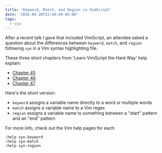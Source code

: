 ```yaml
---
title: 'Keyword, Match, and Region in VimScript'
date: '2016-04-20T22:40:49-05:00'
tags:
  - vim
---
```


After a recent talk I gave that included VimScript, an attendee asked a
question about the differences between `keyword`, `match`, and `region`
following `syn` in a Vim syntax highlighting file.

These three short chapters from 'Learn VimScript the Hard Way' help explain:

* [Chapter 45](http://learnvimscriptthehardway.stevelosh.com/chapters/45.html)
* [Chapter 46](http://learnvimscriptthehardway.stevelosh.com/chapters/46.html)
* [Chapter 47](http://learnvimscriptthehardway.stevelosh.com/chapters/47.html)

Here's the short version:

* `keyword` assigns a variable name directly to a word or multiple words
* `match` assigns a variable name to a Vim regex
* `region` assigns a variable name to something between a "start" pattern and an "end" pattern

For more info, check out the Vim help pages for each:

```vim
:help syn-keyword
:help syn-match
:help syn-region
```
